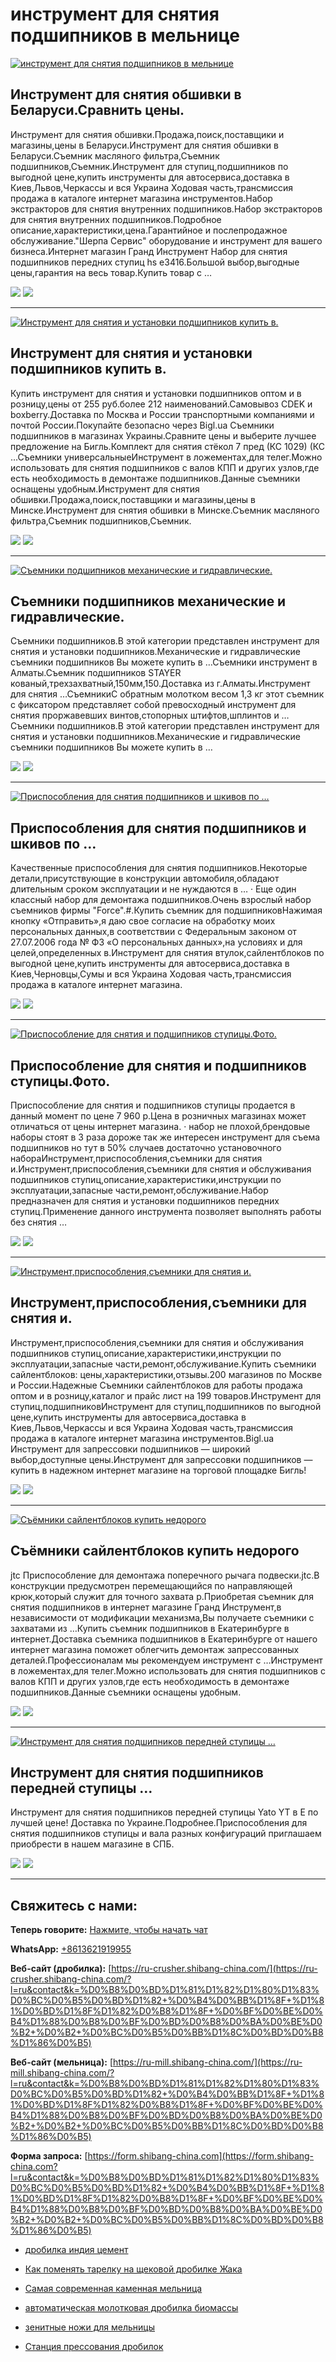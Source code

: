 # инструмент для снятия подшипников в мельнице

<a href="https://swt.shibang-china.com/?l=ru&img&k=%D0%B8%D0%BD%D1%81%D1%82%D1%80%D1%83%D0%BC%D0%B5%D0%BD%D1%82+%D0%B4%D0%BB%D1%8F+%D1%81%D0%BD%D1%8F%D1%82%D0%B8%D1%8F+%D0%BF%D0%BE%D0%B4%D1%88%D0%B8%D0%BF%D0%BD%D0%B8%D0%BA%D0%BE%D0%B2+%D0%B2+%D0%BC%D0%B5%D0%BB%D1%8C%D0%BD%D0%B8%D1%86%D0%B5" target="_blank">![инструмент для снятия подшипников в мельнице](http://static.shibang-china.com/all-800x300/770.jpg)</a>

## Инструмент для снятия обшивки в Беларуси.Сравнить цены.
Инструмент для снятия обшивки.Продажа,поиск,поставщики и магазины,цены в Беларуси.Инструмент для снятия обшивки в Беларуси.Съемник масляного фильтра,Съемник подшипников,Съемник.Инструмент для ступиц,подшипников по выгодной цене,купить инструменты для автосервиса,доставка в Киев,Львов,Черкассы и вся Украина Ходовая часть,трансмиссия продажа в каталоге интернет магазина инструментов.Набор экстракторов для снятия внутренних подшипников.Набор экстракторов для снятия внутренних подшипников.Подробное описание,характеристики,цена.Гарантийное и послепродажное обслуживание.&quot;Шерпа Сервис&quot; оборудование и инструмент для вашего бизнеса.Интернет магазин Гранд Инструмент Набор для снятия подшипников передних ступиц hs e3416.Большой выбор,выгодные цены,гарантия на весь товар.Купить товар с …


<a href="https://whatsapp.shibangsoft.com/WhatsApp.php" target="_blank" title="WhatsApp">![](http://static.shibang-china.com/icon/whatsapp.png)</a> <a href="https://swt.shibang-china.com/?l=ru&icon&k=%D0%B8%D0%BD%D1%81%D1%82%D1%80%D1%83%D0%BC%D0%B5%D0%BD%D1%82+%D0%B4%D0%BB%D1%8F+%D1%81%D0%BD%D1%8F%D1%82%D0%B8%D1%8F+%D0%BF%D0%BE%D0%B4%D1%88%D0%B8%D0%BF%D0%BD%D0%B8%D0%BA%D0%BE%D0%B2+%D0%B2+%D0%BC%D0%B5%D0%BB%D1%8C%D0%BD%D0%B8%D1%86%D0%B5" target="_blank">![](http://static.shibang-china.com/icon/chat-ru.png)</a>

---

<a href="https://swt.shibang-china.com/?l=ru&img&k=%D0%B8%D0%BD%D1%81%D1%82%D1%80%D1%83%D0%BC%D0%B5%D0%BD%D1%82+%D0%B4%D0%BB%D1%8F+%D1%81%D0%BD%D1%8F%D1%82%D0%B8%D1%8F+%D0%BF%D0%BE%D0%B4%D1%88%D0%B8%D0%BF%D0%BD%D0%B8%D0%BA%D0%BE%D0%B2+%D0%B2+%D0%BC%D0%B5%D0%BB%D1%8C%D0%BD%D0%B8%D1%86%D0%B5" target="_blank">![Инструмент для снятия и установки подшипников купить в.](http://static.shibang-china.com/all-800x300/357.jpg)</a>

## Инструмент для снятия и установки подшипников купить в.
Купить инструмент для снятия и установки подшипников оптом и в розницу,цены от 255 руб.более 212 наименований.Самовывоз CDEK и boxberry.Доставка по Москва и России транспортными компаниями и почтой России.Покупайте безопасно через Bigl.ua Съемники подшипников в магазинах Украины.Сравните цены и выберите лучшее предложение на Бигль.Комплект для снятия стёкол 7 пред (КС 1029) (КС …Съемники универсальныеИнструмент в ложементах,для телег.Можно использовать для снятия подшипников с валов КПП и других узлов,где есть необходимость в демонтаже подшипников.Данные съемники оснащены удобным.Инструмент для снятия обшивки.Продажа,поиск,поставщики и магазины,цены в Минске.Инструмент для снятия обшивки в Минске.Съемник масляного фильтра,Съемник подшипников,Съемник.


<a href="https://whatsapp.shibangsoft.com/WhatsApp.php" target="_blank" title="WhatsApp">![](http://static.shibang-china.com/icon/whatsapp.png)</a> <a href="https://swt.shibang-china.com/?l=ru&icon&k=%D0%B8%D0%BD%D1%81%D1%82%D1%80%D1%83%D0%BC%D0%B5%D0%BD%D1%82+%D0%B4%D0%BB%D1%8F+%D1%81%D0%BD%D1%8F%D1%82%D0%B8%D1%8F+%D0%BF%D0%BE%D0%B4%D1%88%D0%B8%D0%BF%D0%BD%D0%B8%D0%BA%D0%BE%D0%B2+%D0%B2+%D0%BC%D0%B5%D0%BB%D1%8C%D0%BD%D0%B8%D1%86%D0%B5" target="_blank">![](http://static.shibang-china.com/icon/chat-ru.png)</a>

---

<a href="https://swt.shibang-china.com/?l=ru&img&k=%D0%B8%D0%BD%D1%81%D1%82%D1%80%D1%83%D0%BC%D0%B5%D0%BD%D1%82+%D0%B4%D0%BB%D1%8F+%D1%81%D0%BD%D1%8F%D1%82%D0%B8%D1%8F+%D0%BF%D0%BE%D0%B4%D1%88%D0%B8%D0%BF%D0%BD%D0%B8%D0%BA%D0%BE%D0%B2+%D0%B2+%D0%BC%D0%B5%D0%BB%D1%8C%D0%BD%D0%B8%D1%86%D0%B5" target="_blank">![Съемники подшипников механические и гидравлические.](http://static.shibang-china.com/all-800x300/1515.jpg)</a>

## Съемники подшипников механические и гидравлические.
Съемники подшипников.В этой категории представлен инструмент для снятия и установки подшипников.Механические и гидравлические съемники подшипников Вы можете купить в …Съемники инструмент в Алматы.Съемник подшипников STAYER кованый,трехзахватный,150мм,150.Доставка из г.Алматы.Инструмент для снятия …СъемникиС обратным молотком весом 1,3 кг этот съемник с фиксатором представляет собой превосходный инструмент для снятия проржавевших винтов,стопорных штифтов,шплинтов и …Съемники подшипников.В этой категории представлен инструмент для снятия и установки подшипников.Механические и гидравлические съемники подшипников Вы можете купить в …


<a href="https://whatsapp.shibangsoft.com/WhatsApp.php" target="_blank" title="WhatsApp">![](http://static.shibang-china.com/icon/whatsapp.png)</a> <a href="https://swt.shibang-china.com/?l=ru&icon&k=%D0%B8%D0%BD%D1%81%D1%82%D1%80%D1%83%D0%BC%D0%B5%D0%BD%D1%82+%D0%B4%D0%BB%D1%8F+%D1%81%D0%BD%D1%8F%D1%82%D0%B8%D1%8F+%D0%BF%D0%BE%D0%B4%D1%88%D0%B8%D0%BF%D0%BD%D0%B8%D0%BA%D0%BE%D0%B2+%D0%B2+%D0%BC%D0%B5%D0%BB%D1%8C%D0%BD%D0%B8%D1%86%D0%B5" target="_blank">![](http://static.shibang-china.com/icon/chat-ru.png)</a>

---

<a href="https://swt.shibang-china.com/?l=ru&img&k=%D0%B8%D0%BD%D1%81%D1%82%D1%80%D1%83%D0%BC%D0%B5%D0%BD%D1%82+%D0%B4%D0%BB%D1%8F+%D1%81%D0%BD%D1%8F%D1%82%D0%B8%D1%8F+%D0%BF%D0%BE%D0%B4%D1%88%D0%B8%D0%BF%D0%BD%D0%B8%D0%BA%D0%BE%D0%B2+%D0%B2+%D0%BC%D0%B5%D0%BB%D1%8C%D0%BD%D0%B8%D1%86%D0%B5" target="_blank">![Приспособления для снятия подшипников и шкивов по …](http://static.shibang-china.com/all-800x300/1097.jpg)</a>

## Приспособления для снятия подшипников и шкивов по …
Качественные приспособления для снятия подшипников.Некоторые детали,присутствующие в конструкции автомобиля,обладают длительным сроком эксплуатации и не нуждаются в …&nbsp;&#0183;&#32;Еще один классный набор для демонтажа подшипников.Очень взрослый набор съемников фирмы &quot;Force&quot;.#.Купить съемник для подшипниковНажимая кнопку &#171;Отправить&#187;,я даю свое согласие на обработку моих персональных данных,в соответствии с Федеральным законом от 27.07.2006 года № ФЗ &#171;О персональных данных&#187;,на условиях и для целей,определенных в.Инструмент для снятия втулок,сайлентблоков по выгодной цене,купить инструменты для автосервиса,доставка в Киев,Черновцы,Сумы и вся Украина Ходовая часть,трансмиссия продажа в каталоге интернет магазина.


<a href="https://whatsapp.shibangsoft.com/WhatsApp.php" target="_blank" title="WhatsApp">![](http://static.shibang-china.com/icon/whatsapp.png)</a> <a href="https://swt.shibang-china.com/?l=ru&icon&k=%D0%B8%D0%BD%D1%81%D1%82%D1%80%D1%83%D0%BC%D0%B5%D0%BD%D1%82+%D0%B4%D0%BB%D1%8F+%D1%81%D0%BD%D1%8F%D1%82%D0%B8%D1%8F+%D0%BF%D0%BE%D0%B4%D1%88%D0%B8%D0%BF%D0%BD%D0%B8%D0%BA%D0%BE%D0%B2+%D0%B2+%D0%BC%D0%B5%D0%BB%D1%8C%D0%BD%D0%B8%D1%86%D0%B5" target="_blank">![](http://static.shibang-china.com/icon/chat-ru.png)</a>

---

<a href="https://swt.shibang-china.com/?l=ru&img&k=%D0%B8%D0%BD%D1%81%D1%82%D1%80%D1%83%D0%BC%D0%B5%D0%BD%D1%82+%D0%B4%D0%BB%D1%8F+%D1%81%D0%BD%D1%8F%D1%82%D0%B8%D1%8F+%D0%BF%D0%BE%D0%B4%D1%88%D0%B8%D0%BF%D0%BD%D0%B8%D0%BA%D0%BE%D0%B2+%D0%B2+%D0%BC%D0%B5%D0%BB%D1%8C%D0%BD%D0%B8%D1%86%D0%B5" target="_blank">![Приспособление для снятия и подшипников ступицы.Фото.](http://static.shibang-china.com/all-800x300/1127.jpg)</a>

## Приспособление для снятия и подшипников ступицы.Фото.
Приспособление для снятия и подшипников ступицы продается в данный момент по цене 7 960 р.Цена в розничных магазинах может отличаться от цены интернет магазина.&nbsp;&#0183;&#32;набор не плохой,брендовые наборы стоят в 3 раза дороже так же интересен инструмент для съема подшипников но тут в 50% случаев достаточно установочного набораИнструмент,приспособления,съемники для снятия и.Инструмент,приспособления,съемники для снятия и обслуживания подшипников ступиц,описание,характеристики,инструкции по эксплуатации,запасные части,ремонт,обслуживание.Набор предназначен для снятия и установки подшипников передних ступиц.Применение данного инструмента позволяет выполнять работы без снятия …


<a href="https://whatsapp.shibangsoft.com/WhatsApp.php" target="_blank" title="WhatsApp">![](http://static.shibang-china.com/icon/whatsapp.png)</a> <a href="https://swt.shibang-china.com/?l=ru&icon&k=%D0%B8%D0%BD%D1%81%D1%82%D1%80%D1%83%D0%BC%D0%B5%D0%BD%D1%82+%D0%B4%D0%BB%D1%8F+%D1%81%D0%BD%D1%8F%D1%82%D0%B8%D1%8F+%D0%BF%D0%BE%D0%B4%D1%88%D0%B8%D0%BF%D0%BD%D0%B8%D0%BA%D0%BE%D0%B2+%D0%B2+%D0%BC%D0%B5%D0%BB%D1%8C%D0%BD%D0%B8%D1%86%D0%B5" target="_blank">![](http://static.shibang-china.com/icon/chat-ru.png)</a>

---

<a href="https://swt.shibang-china.com/?l=ru&img&k=%D0%B8%D0%BD%D1%81%D1%82%D1%80%D1%83%D0%BC%D0%B5%D0%BD%D1%82+%D0%B4%D0%BB%D1%8F+%D1%81%D0%BD%D1%8F%D1%82%D0%B8%D1%8F+%D0%BF%D0%BE%D0%B4%D1%88%D0%B8%D0%BF%D0%BD%D0%B8%D0%BA%D0%BE%D0%B2+%D0%B2+%D0%BC%D0%B5%D0%BB%D1%8C%D0%BD%D0%B8%D1%86%D0%B5" target="_blank">![Инструмент,приспособления,съемники для снятия и.](http://static.shibang-china.com/all-800x300/1230.jpg)</a>

## Инструмент,приспособления,съемники для снятия и.
Инструмент,приспособления,съемники для снятия и обслуживания подшипников ступиц,описание,характеристики,инструкции по эксплуатации,запасные части,ремонт,обслуживание.Купить съемники сайлентблоков: цены,характеристики,отзывы.200 магазинов по Москве и России.Надежные Съемники сайлентблоков для работы продажа оптом и в розницу,каталог и прайс лист на 199 товаров.Инструмент для ступиц,подшипниковИнструмент для ступиц,подшипников по выгодной цене,купить инструменты для автосервиса,доставка в Киев,Львов,Черкассы и вся Украина Ходовая часть,трансмиссия продажа в каталоге интернет магазина инструментов.Bigl.ua Инструмент для запрессовки подшипников — широкий выбор,доступные цены.Инструмент для запрессовки подшипников — купить в надежном интернет магазине на торговой площадке Бигль!


<a href="https://whatsapp.shibangsoft.com/WhatsApp.php" target="_blank" title="WhatsApp">![](http://static.shibang-china.com/icon/whatsapp.png)</a> <a href="https://swt.shibang-china.com/?l=ru&icon&k=%D0%B8%D0%BD%D1%81%D1%82%D1%80%D1%83%D0%BC%D0%B5%D0%BD%D1%82+%D0%B4%D0%BB%D1%8F+%D1%81%D0%BD%D1%8F%D1%82%D0%B8%D1%8F+%D0%BF%D0%BE%D0%B4%D1%88%D0%B8%D0%BF%D0%BD%D0%B8%D0%BA%D0%BE%D0%B2+%D0%B2+%D0%BC%D0%B5%D0%BB%D1%8C%D0%BD%D0%B8%D1%86%D0%B5" target="_blank">![](http://static.shibang-china.com/icon/chat-ru.png)</a>

---

<a href="https://swt.shibang-china.com/?l=ru&img&k=%D0%B8%D0%BD%D1%81%D1%82%D1%80%D1%83%D0%BC%D0%B5%D0%BD%D1%82+%D0%B4%D0%BB%D1%8F+%D1%81%D0%BD%D1%8F%D1%82%D0%B8%D1%8F+%D0%BF%D0%BE%D0%B4%D1%88%D0%B8%D0%BF%D0%BD%D0%B8%D0%BA%D0%BE%D0%B2+%D0%B2+%D0%BC%D0%B5%D0%BB%D1%8C%D0%BD%D0%B8%D1%86%D0%B5" target="_blank">![Съёмники сайлентблоков купить недорого](http://static.shibang-china.com/all-800x300/871.jpg)</a>

## Съёмники сайлентблоков купить недорого
jtc Приспособление для демонтажа поперечного рычага подвески.jtc.В конструкции предусмотрен перемещающийся по направляющей крюк,который служит для точного захвата р.Приобретая съемник для снятия подшипников в интернет магазине Гранд Инструмент,в независимости от модификации механизма,Вы получаете съемники с захватами из …Купить съемник подшипников в Екатеринбурге в интернет.Доставка съемника подшипников в Екатеринбурге от нашего интернет магазина поможет облегчить демонтаж запрессованных деталей.Профессионалам мы рекомендуем инструмент с …Инструмент в ложементах,для телег.Можно использовать для снятия подшипников с валов КПП и других узлов,где есть необходимость в демонтаже подшипников.Данные съемники оснащены удобным.


<a href="https://whatsapp.shibangsoft.com/WhatsApp.php" target="_blank" title="WhatsApp">![](http://static.shibang-china.com/icon/whatsapp.png)</a> <a href="https://swt.shibang-china.com/?l=ru&icon&k=%D0%B8%D0%BD%D1%81%D1%82%D1%80%D1%83%D0%BC%D0%B5%D0%BD%D1%82+%D0%B4%D0%BB%D1%8F+%D1%81%D0%BD%D1%8F%D1%82%D0%B8%D1%8F+%D0%BF%D0%BE%D0%B4%D1%88%D0%B8%D0%BF%D0%BD%D0%B8%D0%BA%D0%BE%D0%B2+%D0%B2+%D0%BC%D0%B5%D0%BB%D1%8C%D0%BD%D0%B8%D1%86%D0%B5" target="_blank">![](http://static.shibang-china.com/icon/chat-ru.png)</a>

---

<a href="https://swt.shibang-china.com/?l=ru&img&k=%D0%B8%D0%BD%D1%81%D1%82%D1%80%D1%83%D0%BC%D0%B5%D0%BD%D1%82+%D0%B4%D0%BB%D1%8F+%D1%81%D0%BD%D1%8F%D1%82%D0%B8%D1%8F+%D0%BF%D0%BE%D0%B4%D1%88%D0%B8%D0%BF%D0%BD%D0%B8%D0%BA%D0%BE%D0%B2+%D0%B2+%D0%BC%D0%B5%D0%BB%D1%8C%D0%BD%D0%B8%D1%86%D0%B5" target="_blank">![Инструмент для снятия подшипников передней ступицы …](http://static.shibang-china.com/all-800x300/537.jpg)</a>

## Инструмент для снятия подшипников передней ступицы …
Инструмент для снятия подшипников передней ступицы Yato YT в Е по лучшей цене! Доставка по Украине.Подробнее.Приспособления для снятия подшипников ступицы и вала разных конфигураций приглашаем приобрести в нашем магазине в СПБ.

<a href="https://whatsapp.shibangsoft.com/WhatsApp.php" target="_blank" title="WhatsApp">![](http://static.shibang-china.com/icon/whatsapp.png)</a> <a href="https://swt.shibang-china.com/?l=ru&icon&k=%D0%B8%D0%BD%D1%81%D1%82%D1%80%D1%83%D0%BC%D0%B5%D0%BD%D1%82+%D0%B4%D0%BB%D1%8F+%D1%81%D0%BD%D1%8F%D1%82%D0%B8%D1%8F+%D0%BF%D0%BE%D0%B4%D1%88%D0%B8%D0%BF%D0%BD%D0%B8%D0%BA%D0%BE%D0%B2+%D0%B2+%D0%BC%D0%B5%D0%BB%D1%8C%D0%BD%D0%B8%D1%86%D0%B5" target="_blank">![](http://static.shibang-china.com/icon/chat-ru.png)</a>

---
## Свяжитесь с нами:

**Теперь говорите:** [Нажмите, чтобы начать чат](https://swt.shibang-china.com?l=ru&contact&k=%D0%B8%D0%BD%D1%81%D1%82%D1%80%D1%83%D0%BC%D0%B5%D0%BD%D1%82+%D0%B4%D0%BB%D1%8F+%D1%81%D0%BD%D1%8F%D1%82%D0%B8%D1%8F+%D0%BF%D0%BE%D0%B4%D1%88%D0%B8%D0%BF%D0%BD%D0%B8%D0%BA%D0%BE%D0%B2+%D0%B2+%D0%BC%D0%B5%D0%BB%D1%8C%D0%BD%D0%B8%D1%86%D0%B5)

**WhatsApp:**  [+8613621919955](https://whatsapp.shibangsoft.com/WhatsApp.php)

**Веб-сайт (дробилка):** [https://ru-crusher.shibang-china.com/](https://ru-crusher.shibang-china.com/?l=ru&contact&k=%D0%B8%D0%BD%D1%81%D1%82%D1%80%D1%83%D0%BC%D0%B5%D0%BD%D1%82+%D0%B4%D0%BB%D1%8F+%D1%81%D0%BD%D1%8F%D1%82%D0%B8%D1%8F+%D0%BF%D0%BE%D0%B4%D1%88%D0%B8%D0%BF%D0%BD%D0%B8%D0%BA%D0%BE%D0%B2+%D0%B2+%D0%BC%D0%B5%D0%BB%D1%8C%D0%BD%D0%B8%D1%86%D0%B5)

**Веб-сайт (мельница):** [https://ru-mill.shibang-china.com/](https://ru-mill.shibang-china.com/?l=ru&contact&k=%D0%B8%D0%BD%D1%81%D1%82%D1%80%D1%83%D0%BC%D0%B5%D0%BD%D1%82+%D0%B4%D0%BB%D1%8F+%D1%81%D0%BD%D1%8F%D1%82%D0%B8%D1%8F+%D0%BF%D0%BE%D0%B4%D1%88%D0%B8%D0%BF%D0%BD%D0%B8%D0%BA%D0%BE%D0%B2+%D0%B2+%D0%BC%D0%B5%D0%BB%D1%8C%D0%BD%D0%B8%D1%86%D0%B5)

**Форма запроса:** [https://form.shibang-china.com](https://form.shibang-china.com?l=ru&contact&k=%D0%B8%D0%BD%D1%81%D1%82%D1%80%D1%83%D0%BC%D0%B5%D0%BD%D1%82+%D0%B4%D0%BB%D1%8F+%D1%81%D0%BD%D1%8F%D1%82%D0%B8%D1%8F+%D0%BF%D0%BE%D0%B4%D1%88%D0%B8%D0%BF%D0%BD%D0%B8%D0%BA%D0%BE%D0%B2+%D0%B2+%D0%BC%D0%B5%D0%BB%D1%8C%D0%BD%D0%B8%D1%86%D0%B5)

* [дробилка индия цемент](../122/%D0%B4%D1%80%D0%BE%D0%B1%D0%B8%D0%BB%D0%BA%D0%B0%20%D0%B8%D0%BD%D0%B4%D0%B8%D1%8F%20%D1%86%D0%B5%D0%BC%D0%B5%D0%BD%D1%82.md)

* [Как поменять тарелку на щековой дробилке Жака](../125/%D0%9A%D0%B0%D0%BA%20%D0%BF%D0%BE%D0%BC%D0%B5%D0%BD%D1%8F%D1%82%D1%8C%20%D1%82%D0%B0%D1%80%D0%B5%D0%BB%D0%BA%D1%83%20%D0%BD%D0%B0%20%D1%89%D0%B5%D0%BA%D0%BE%D0%B2%D0%BE%D0%B9%20%D0%B4%D1%80%D0%BE%D0%B1%D0%B8%D0%BB%D0%BA%D0%B5%20%D0%96%D0%B0%D0%BA%D0%B0.md)

* [Самая современная каменная мельница](../121/%D0%A1%D0%B0%D0%BC%D0%B0%D1%8F%20%D1%81%D0%BE%D0%B2%D1%80%D0%B5%D0%BC%D0%B5%D0%BD%D0%BD%D0%B0%D1%8F%20%D0%BA%D0%B0%D0%BC%D0%B5%D0%BD%D0%BD%D0%B0%D1%8F%20%D0%BC%D0%B5%D0%BB%D1%8C%D0%BD%D0%B8%D1%86%D0%B0.md)

* [автоматическая молотковая дробилка биомассы](../125/%D0%B0%D0%B2%D1%82%D0%BE%D0%BC%D0%B0%D1%82%D0%B8%D1%87%D0%B5%D1%81%D0%BA%D0%B0%D1%8F%20%D0%BC%D0%BE%D0%BB%D0%BE%D1%82%D0%BA%D0%BE%D0%B2%D0%B0%D1%8F%20%D0%B4%D1%80%D0%BE%D0%B1%D0%B8%D0%BB%D0%BA%D0%B0%20%D0%B1%D0%B8%D0%BE%D0%BC%D0%B0%D1%81%D1%81%D1%8B.md)

* [зенитные ножи для мельницы](../123/%D0%B7%D0%B5%D0%BD%D0%B8%D1%82%D0%BD%D1%8B%D0%B5%20%D0%BD%D0%BE%D0%B6%D0%B8%20%D0%B4%D0%BB%D1%8F%20%D0%BC%D0%B5%D0%BB%D1%8C%D0%BD%D0%B8%D1%86%D1%8B.md)

* [Станция прессования дробилок](../124/%D0%A1%D1%82%D0%B0%D0%BD%D1%86%D0%B8%D1%8F%20%D0%BF%D1%80%D0%B5%D1%81%D1%81%D0%BE%D0%B2%D0%B0%D0%BD%D0%B8%D1%8F%20%D0%B4%D1%80%D0%BE%D0%B1%D0%B8%D0%BB%D0%BE%D0%BA.md)